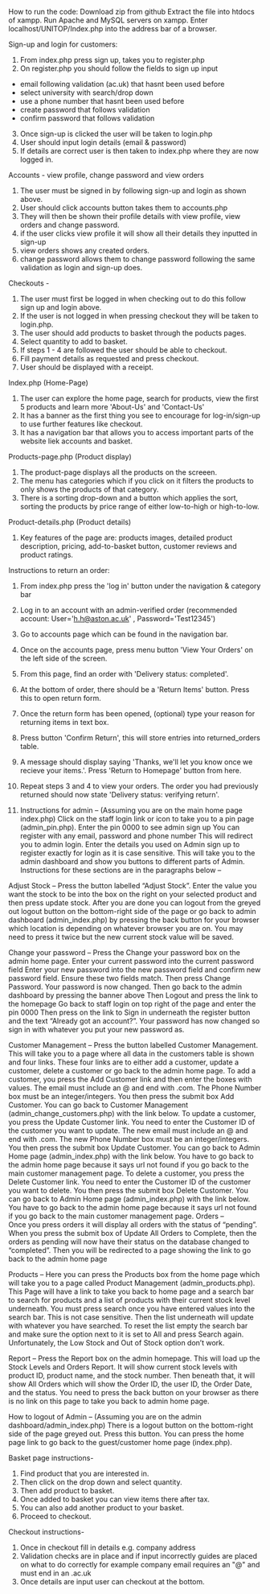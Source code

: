 How to run the code:
Download zip from github
Extract the file into htdocs of xampp.
Run Apache and MySQL servers on xampp.
Enter localhost/UNITOP/Index.php into the address bar of a browser.


Sign-up and login for customers:
1. From index.php press sign up, takes you to register.php
2. On register.php you should follow the fields to sign up input 
- email following validation (ac.uk) that hasnt been used before
- select university with search/drop down
- use a phone number that hasnt been used before
- create password that follows validation 
- confirm password that follows validation 
3. Once sign-up is clicked the user will be taken to login.php
4. User should input login details (email & password)
5. If details are correct user is then taken to index.php where they are now logged in.

Accounts - view profile, change password and view orders
1. The user must be signed in by following sign-up and login as shown above.
2. User should click accounts button takes them to accounts.php
3. They will then be shown their profile details with view profile, view orders and change password.
4. if the user clicks view profile it will show all their details they inputted in sign-up
5. view orders shows any created orders.
6. change password allows them to change password following the same validation as login and sign-up does.

Checkouts - 
1. The user must first be logged in when checking out to do this follow sign up and login above.
2. If the user is not logged in when pressing checkout they will be taken to login.php.
3. The user should add products to basket through the poducts pages.
4. Select quantity to add to basket.
5. If steps 1 - 4 are followed the user should be able to checkout.
6. Fill payment details as requested and press checkout.
7. User should be displayed with a receipt. 


Index.php (Home-Page)
1. The user can explore the home page, search for products, view the first 5 products and learn more 'About-Us' and 'Contact-Us'
2. It has a banner as the first thing you see to encourage for log-in/sign-up to use further features like checkout.
3. It has a navigation bar that allows you to access important parts of the website liek accounts and basket.

Products-page.php (Product display)
1. The product-page displays all the products on the screeen.
2. The menu has categories which if you click on it filters the products to only shows the products of that category.
3. There is a sorting drop-down and a button which applies the sort, sorting the products by price range of either low-to-high or high-to-low.

Product-details.php (Product details)
1. Key features of the page are: products images, detailed product description, pricing, add-to-basket button, customer reviews and product ratings.


Instructions to return an order:
1. From index.php press the 'log in' button under the navigation & category bar
2. Log in to an account with an admin-verified order (recommended account: User='h.h@aston.ac.uk' , Password='Test12345')
3. Go to accounts page which can be found in the navigation bar.
4. Once on the accounts page, press menu button 'View Your Orders' on the left side of the screen.
5. From this page, find an order with 'Delivery status: completed'.
6. At the bottom of order, there should be a 'Return Items' button. Press this to open return form.
7. Once the return form has been opened, (optional) type your reason for returning items in text box.
8. Press button 'Confirm Return', this will store entries into returned_orders table.
9. A message should display saying 'Thanks, we'll let you know once we recieve your items.'. Press 'Return to Homepage' button from here.  
10. Repeat steps 3 and 4 to view your orders. The order you had previously returned should now state 'Delivery status: verifying return'.

12. Instructions for admin –
(Assuming you are on the main home page index.php) Click on the staff login link or icon to take you to a pin page (admin_pin.php).
Enter the pin 0000 to see admin sign up
You can register with any email, password and phone number
This will redirect you to admin login. Enter the details you used on Admin sign up to register exactly for login as it is case sensitive.
This will take you to the admin dashboard and show you buttons to different parts of Admin. Instructions for these sections are in the paragraphs below –

Adjust Stock –
Press the button labelled “Adjust Stock”.
Enter the value you want the stock to be into the box on the right on your selected product and then press update stock.
After you are done you can logout from the greyed out logout button on the bottom-right side of the page or go back to admin dashboard (admin_index.php) by pressing the back button for your browser which location is depending on whatever browser you are on. You may need to press it twice but the new current stock value will be saved.

Change your password – 
Press the Change your password box on the admin home page.
Enter your current password into the current password field
Enter your new password into the new password field and confirm new password field. Ensure these two fields match. Then press Change Password.
Your password is now changed.
Then go back to the admin dashboard by pressing the banner above
Then Logout and press the link to the homepage
Go back to staff login on top right of the page and enter the pin 0000
Then press on the link to Sign in underneath the register button and the text “Already got an account?”.
Your password has now changed so sign in with whatever you put your new password as.

Customer Management –
Press the button labelled Customer Management. This will take you to a page where all data in the customers table is shown and four links. These four links are to either add a customer, update a customer, delete a customer or go back to the admin home page.
To add a customer, you press the Add Customer link and then enter the boxes with values. The email must include an @ and end with .com. The Phone Number box must be an integer/integers. You then press the submit box Add Customer. You can go back to Customer Management (admin_change_customers.php) with the link below.
To update a customer, you press the Update Customer link. You need to enter the Customer ID of the customer you want to update. The new email must include an @ and end with .com. The new Phone Number box must be an integer/integers. You then press the submit box Update Customer. You can go back to Admin Home page (admin_index.php) with the link below. You have to go back to the admin home page because it says url not found if you go back to the main customer management page.
To delete a customer, you press the Delete Customer link. You need to enter the Customer ID of the customer you want to delete. You then press the submit box Delete Customer. You can go back to Admin Home page (admin_index.php) with the link below. You have to go back to the admin home page because it says url not found if you go back to the main customer management page.
Orders –  
Once you press orders it will display all orders with the status of “pending”.
 When you press the submit box of Update All Orders to Complete, then the orders as pending will now have their status on the database changed to “completed”.
Then you will be redirected to a page showing the link to go back to the admin home page 

Products – 
Here you can press the Products box from the home page which will take you to a page called Product Management (admin_products.php).
This Page will have a link to take you back to home page and a  search bar to search for products and a list of products with their current stock level underneath.
You must press search once you have entered values into the search bar. This is not case sensitive. Then the list underneath will update with whatever you have searched. To reset the list empty the search bar and make sure the option next to it is set to All and press Search again.
Unfortunately, the Low Stock and Out of Stock option don’t work.

Report –
Press the Report box on the admin homepage.
This will load up the Stock Levels and Orders Report. It will show current stock levels with product ID, product name, and the stock number. Then beneath that, it will show All Orders which will show the Order ID, the user ID, the Order Date, and the status.
You need to press the back button on your browser as there is no link on this page to take you back to admin home page.


How to logout of Admin – 
(Assuming you are on the admin dashboard/admin_index.php) There is a logout button on the bottom-right side of the page greyed out. Press this button.
You can press the home page link to go back to the guest/customer home page (index.php).


Basket page instructions-
1. Find product that you are interested in.
2. Then click on the drop down and select quantity.
3. Then add product to basket.
4. Once added to basket you can view items there after tax.
5. You can also add another product to your basket.
6. Proceed to checkout.

Checkout instructions-
1. Once in checkout fill in details e.g. company address
2. Validation checks are in place and if input incorrectly guides are placed on what to do correctly for example company email requires an "@" and must end in an .ac.uk 
3. Once details are input user can checkout at the bottom.